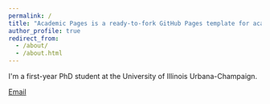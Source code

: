 ```yaml
---
permalink: /
title: "Academic Pages is a ready-to-fork GitHub Pages template for academic personal websites"
author_profile: true
redirect_from: 
  - /about/
  - /about.html
---
```


I'm a first-year PhD student at the University of Illinois Urbana-Champaign.

[Email](mailto:hangkes2@illinoi.edu)
